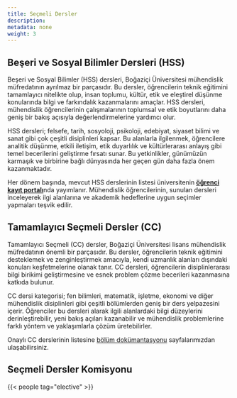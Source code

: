 ```yaml
---
title: Seçmeli Dersler
description:
metadata: none
weight: 3
---
```


## Beşeri ve Sosyal Bilimler Dersleri (HSS)

Beşeri ve Sosyal Bilimler (HSS) dersleri, Boğaziçi Üniversitesi mühendislik müfredatının ayrılmaz bir parçasıdır. Bu dersler, öğrencilerin teknik eğitimini tamamlayıcı nitelikte olup, insan toplumu, kültür, etik ve eleştirel düşünme konularında bilgi ve farkındalık kazanmalarını amaçlar. HSS dersleri, mühendislik öğrencilerinin çalışmalarının toplumsal ve etik boyutlarını daha geniş bir bakış açısıyla değerlendirmelerine yardımcı olur.

HSS dersleri; felsefe, tarih, sosyoloji, psikoloji, edebiyat, siyaset bilimi ve sanat gibi çok çeşitli disiplinleri kapsar. Bu alanlarla ilgilenmek, öğrencilere analitik düşünme, etkili iletişim, etik duyarlılık ve kültürlerarası anlayış gibi temel becerilerini geliştirme fırsatı sunar. Bu yetkinlikler, günümüzün karmaşık ve birbirine bağlı dünyasında her geçen gün daha fazla önem kazanmaktadır.

Her dönem başında, mevcut HSS derslerinin listesi üniversitenin [**öğrenci kayıt portalı**](https://registration.boun.edu.tr)nda yayımlanır. Mühendislik öğrencilerinin, sunulan dersleri inceleyerek ilgi alanlarına ve akademik hedeflerine uygun seçimler yapmaları teşvik edilir.

## Tamamlayıcı Seçmeli Dersler (CC)

Tamamlayıcı Seçmeli (CC) dersler, Boğaziçi Üniversitesi lisans mühendislik müfredatının önemli bir parçasıdır. Bu dersler, öğrencilerin teknik eğitimini desteklemek ve zenginleştirmek amacıyla, kendi uzmanlık alanları dışındaki konuları keşfetmelerine olanak tanır. CC dersleri, öğrencilerin disiplinlerarası bilgi birikimi geliştirmesine ve esnek problem çözme becerileri kazanmasına katkıda bulunur.

CC dersi kategorisi; fen bilimleri, matematik, işletme, ekonomi ve diğer mühendislik disiplinleri gibi çeşitli bölümlerden geniş bir ders yelpazesini içerir. Öğrenciler bu dersleri alarak ilgili alanlardaki bilgi düzeylerini derinleştirebilir, yeni bakış açıları kazanabilir ve mühendislik problemlerine farklı yöntem ve yaklaşımlarla çözüm üretebilirler.

Onaylı CC derslerinin listesine [bölüm dokümantasyonu](https://cmpe.bogazici.edu.tr/docs) sayfalarımızdan ulaşabilirsiniz.

## Seçmeli Dersler Komisyonu

{{< people tag="elective" >}}
